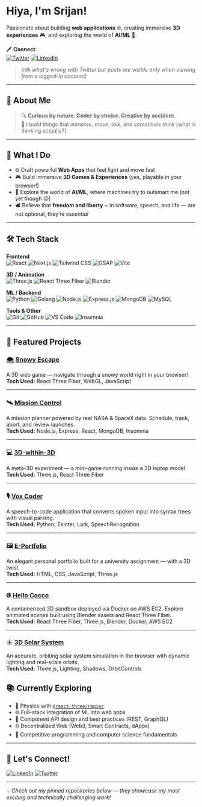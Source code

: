 #  Hiya, I'm Srijan!

Passionate about building **web applications** 🌐, creating immersive **3D experiences** 🎮, and exploring the world of **AI/ML** 🤖.

🖍️ **Connect**:  
[![Twitter](https://img.shields.io/badge/-Twitter-1DA1F2?style=flat&logo=twitter&logoColor=white)](https://x.com/srijancs)
[![LinkedIn](https://img.shields.io/badge/-LinkedIn-0077B5?style=flat&logo=linkedin&logoColor=white)](https://www.linkedin.com/in/srijan-petwal/)

> *(idk what's wrong with Twitter but posts are visible only when viewing from a logged-in account)*

---

## 🧬 About Me

> 🔍 **Curious by nature. Coder by choice. Creative by accident.**  
> 🎯 I build things that *immerse*, *move*, *talk*, and *sometimes think* (what is thinking actually?).

---

## 🧩 What I Do

- 🌐 Craft powerful **Web Apps** that feel light and move fast  
- 🎮 Build immersive **3D Games & Experiences** (yes, playable in your browser!)  
- 🤖 Explore the world of **AI/ML**, where machines try to outsmart me (not yet though 😉)  
- 🕊️ Believe that **freedom and liberty** ~ in software, speech, and life — are not optional, they’re *essential*

---

## 🛠️ Tech Stack

**Frontend**  
![React](https://img.shields.io/badge/-React-61DAFB?style=flat&logo=react&logoColor=white)
![Next.js](https://img.shields.io/badge/-Next.js-000000?style=flat&logo=nextdotjs&logoColor=white)
![Tailwind CSS](https://img.shields.io/badge/-Tailwind-06B6D4?style=flat&logo=tailwindcss&logoColor=white)
![GSAP](https://img.shields.io/badge/-GSAP-88CE02?style=flat&logo=greensock&logoColor=white)
![Vite](https://img.shields.io/badge/-Vite-646CFF?style=flat&logo=vite&logoColor=white)

**3D / Animation**  
![Three.js](https://img.shields.io/badge/-Three.js-000000?style=flat&logo=three.js&logoColor=white)
![React Three Fiber](https://img.shields.io/badge/-React%20Three%20Fiber-000?style=flat)
![Blender](https://img.shields.io/badge/-Blender-F5792A?style=flat&logo=blender&logoColor=white)

**ML / Backend**  
![Python](https://img.shields.io/badge/-Python-3776AB?style=flat&logo=python&logoColor=white)
![Golang](https://img.shields.io/badge/-Go-00ADD8?style=flat&logo=go&logoColor=white)
![Node.js](https://img.shields.io/badge/-Node.js-339933?style=flat&logo=node.js&logoColor=white)
![Express.js](https://img.shields.io/badge/-Express.js-000000?style=flat&logo=express&logoColor=white)
![MongoDB](https://img.shields.io/badge/-MongoDB-47A248?style=flat&logo=mongodb&logoColor=white)
![MySQL](https://img.shields.io/badge/-MySQL-4479A1?style=flat&logo=mysql&logoColor=white)

**Tools & Other**  
![Git](https://img.shields.io/badge/-Git-F05032?style=flat&logo=git&logoColor=white)
![GitHub](https://img.shields.io/badge/-GitHub-181717?style=flat&logo=github&logoColor=white)
![VS Code](https://img.shields.io/badge/-VS%20Code-007ACC?style=flat&logo=visual-studio-code&logoColor=white)
![Insomnia](https://img.shields.io/badge/-Insomnia-4000BF?style=flat&logo=insomnia&logoColor=white)

---

## 🚀 Featured Projects

### 🌨️ [Snowy Escape](https://github.com/Srijan-Petwal/snowy-escape)  
A 3D web game — navigate through a snowy world right in your browser!  
**Tech Used:** React Three Fiber, WebGL, JavaScript  

---

### 🛰️ [Mission Control](https://github.com/Srijan-Petwal/mission-control)  
A mission planner powered by real NASA & SpaceX data. Schedule, track, abort, and review launches.  
**Tech Used:** Node.js, Express, React, MongoDB, Insomnia  

---

### 💻 [3D-within-3D](https://github.com/Srijan-Petwal/3D-within-3D)  
A meta-3D experiment — a mini-game running *inside* a 3D laptop model.  
**Tech Used:** Three.js, React Three Fiber  

---

### 🎙️ [Vox Coder](https://github.com/Pranav-Uniyal/Vox-Coder-Voice-Enabled-Compiler)  
A speech-to-code application that converts spoken input into syntax trees with visual parsing.  
**Tech Used:** Python, Tkinter, Lark, SpeechRecognition  

---

### 🖼️ [E-Portfolio](https://github.com/Srijan-Petwal/Eportfolio-assign)  
An elegant personal portfolio built for a university assignment — with a 3D twist.  
**Tech Used:** HTML, CSS, JavaScript, Three.js  

---

### 🌐 [Hello Cocco](https://github.com/Srijan-Petwal/hello-cocco)  
A containerized 3D sandbox deployed via Docker on AWS EC2. Explore animated scenes built using Blender assets and React Three Fiber.  
**Tech Used:** React Three Fiber, Three.js, Blender, Docker, AWS EC2  

---

### ☀️ [3D Solar System](https://github.com/Srijan-Petwal/3D-Solar-System)  
An accurate, orbiting solar system simulation in the browser with dynamic lighting and real-scale orbits.  
**Tech Used:** Three.js, Lighting, Shadows, OrbitControls  

## 📚 Currently Exploring

- 🤿 Physics with [`@react-three/rapier`](https://github.com/pmndrs/react-three-rapier)  
- 🌐 Full-stack integration of ML into web apps  
- 🔌 Component API design and best practices (REST, GraphQL)  
- ⛓️ Decentralized Web (Web3, Smart Contracts, dApps)  
- 🧪 Competitive programming and computer science fundamentals  

---

## 💬 Let's Connect!

[![LinkedIn](https://img.shields.io/badge/-LinkedIn-0077B5?style=flat&logo=linkedin&logoColor=white)](https://www.linkedin.com/in/srijan-petwal)
[![Twitter](https://img.shields.io/badge/-Twitter-1DA1F2?style=flat&logo=twitter&logoColor=white)](https://x.com/srijancs)

---

_💡 Check out my pinned repositories below — they showcase my most exciting and technically challenging work!_
